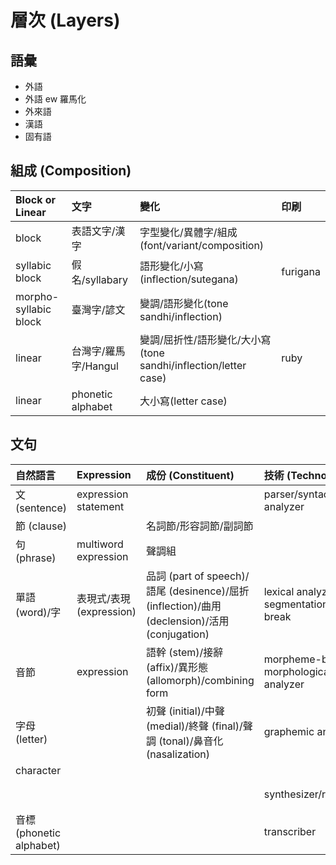 # 層次 (Layers)

## 語彙

* 外語
* 外語 ew 羅馬化
* 外來語
* 漢語
* 固有語

## 組成 (Composition)

| Block or Linear | 文字 | 變化 | 印刷 |
| :--- | :--- | :--- | :--- |
| block | 表語文字/漢字 | 字型變化/異體字/組成(font/variant/composition) ||
| syllabic block | 假名/syllabary | 語形變化/小寫(inflection/sutegana) | furigana |
| morpho-syllabic block | 臺灣字/諺文 | 變調/語形變化(tone sandhi/inflection) ||
| linear | 台灣字/羅馬字/Hangul | 變調/屈折性/語形變化/大小寫(tone sandhi/inflection/letter case) | ruby |
| linear | phonetic alphabet | 大小寫(letter case) ||

## 文句

| 自然語言 | Expression | 成份 (Constituent) | 技術 (Technology) | 素 |
| :--- | :--- | :--- | :--- | :--- |
| 文 (sentence) | expression statement || parser/syntactic analyzer ||
| 節 (clause) || 名詞節/形容詞節/副詞節|||
| 句 (phrase) | multiword expression | 聲調組 | | phraseme |
| 單語 (word)/字 | 表現式/表現 (expression) | 品詞 (part of speech)/語尾 (desinence)/屈折 (inflection)/曲用 (declension)/活用 (conjugation) | lexical analyzer/word segmentation/word break | 語彙素 (lexeme) |
| 音節 | expression | 語幹 (stem)/接辭 (affix)/異形態 (allomorph)/combining form  | morpheme-based morphological analyzer | 語形態素 (morpheme)/語素 |
| 字母 (letter) | | 初聲 (initial)/中聲 (medial)/終聲 (final)/聲調 (tonal)/鼻音化 (nasalization) | graphemic analyzer | 書記素 (grapheme) |
| character |||||
|||| synthesizer/recognizer | 音素 (phoneme) |
| 音標 (phonetic alphabet) ||| transcriber ||
